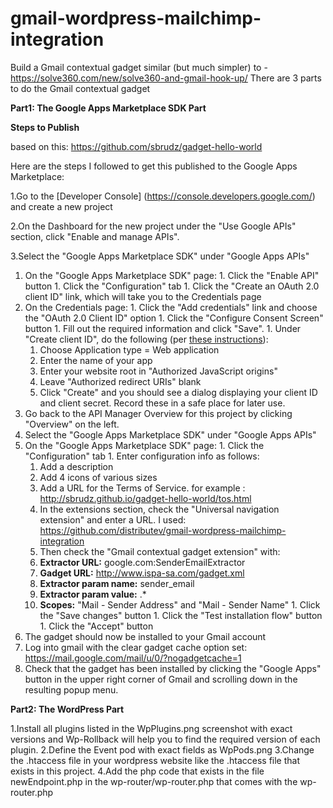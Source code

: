 # gmail-wordpress-mailchimp-integration
Build a Gmail contextual gadget similar (but much simpler) to - https://solve360.com/new/solve360-and-gmail-hook-up/
There are 3 parts to do the Gmail contextual gadget 


**Part1: The Google Apps Marketplace SDK Part**


**Steps to Publish**


based on this:
https://github.com/sbrudz/gadget-hello-world

Here are the steps I followed to get this published to the Google Apps Marketplace:

1.Go to the [Developer Console] (https://console.developers.google.com/) and create a new project

2.On the Dashboard for the new project under the "Use Google APIs" section, click "Enable and manage APIs".

3.Select the "Google Apps Marketplace SDK" under "Google Apps APIs"

  1. On the "Google Apps Marketplace SDK" page:
    1. Click the "Enable API" button
    1. Click the "Configuration" tab
    1. Click the "Create an OAuth 2.0 client ID" link, which will take you to the Credentials page
  1. On the Credentials page:
    1. Click the "Add credentials" link and choose the "OAuth 2.0 Client ID" option
    1. Click the "Configure Consent Screen" button
    1. Fill out the required information and click "Save".
    1. Under "Create client ID", do the following (per [these instructions](https://developers.google.com/api-client-library/javascript/start/start-js)):
      1. Choose Application type = Web application
      1. Enter the name of your app
      1. Enter your website root in "Authorized JavaScript origins"
      1. Leave "Authorized redirect URIs" blank
      1. Click "Create" and you should see a dialog displaying your client ID and client secret.  Record these in a safe place for later use.
  1. Go back to the API Manager Overview for this project by clicking "Overview" on the left.
  1. Select the "Google Apps Marketplace SDK" under "Google Apps APIs"
  1. On the "Google Apps Marketplace SDK" page:
    1. Click the "Configuration" tab
    1. Enter configuration info as follows:
      1. Add a description
      1. Add 4 icons of various sizes
      1. Add a URL for the Terms of Service.  for example : http://sbrudz.github.io/gadget-hello-world/tos.html
      1. In the extensions section, check the "Universal navigation extension" and enter a URL.  I used: https://github.com/distributev/gmail-wordpress-mailchimp-integration
      1. Then check the "Gmail contextual gadget extension" with:
        1. **Extractor URL:** google.com:SenderEmailExtractor
        1. **Gadget URL:** http://www.ispa-sa.com/gadget.xml
        1. **Extractor param name:** sender_email 
        1. **Extractor param value:** .*
        1. **Scopes:** "Mail - Sender Address" and "Mail - Sender Name"
    1. Click the "Save changes" button
    1. Click the "Test installation flow" button
    1. Click the "Accept" button
  1. The gadget should now be installed to your Gmail account
  1. Log into gmail with the clear gadget cache option set: https://mail.google.com/mail/u/0/?nogadgetcache=1
  1. Check that the gadget has been installed by clicking the "Google Apps" button in the upper right corner of Gmail and scrolling down in the resulting popup menu.

**Part2: The WordPress Part**

1.Install all plugins listed in the WpPlugins.png screenshot with exact versions and Wp-Rollback will help you to find the required version of each plugin. 
2.Define the Event pod with exact fields as WpPods.png
3.Change the .htaccess file in your wordpress website like the .htaccess file that exists in this project.
4.Add the php code that exists in the file newEndpoint.php in the wp-router/wp-router.php that comes with the wp-router.php
